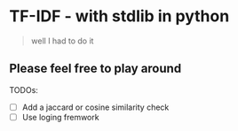 # TF-IDF - with stdlib in python
> well I had to do it

## Please feel free to play around
TODOs:
- [ ] Add a jaccard or cosine similarity check
- [ ] Use loging fremwork